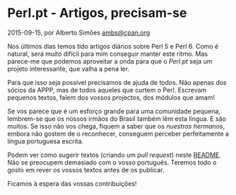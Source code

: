 
# Perl.pt - Artigos, precisam-se

 2015-09-15, por Alberto Simões <ambs@cpan.org>

Nos últimos dias temos tido artigos diários sobre Perl 5 e Perl 6. 
Como é natural, será muito difícil para mim conseguir manter este ritmo.
Mas parece-me que podemos aproveitar a onda para que o *Perl.pt* seja
um projeto interessante, que valha a pena ler.

Para que isso seja possível precisamos de ajuda de todos. Não apenas dos
sócios da APPP, mas de todos aqueles que curtem o Perl. Escrevam pequenos
textos, falem dos vossos projectos, dos módulos que amam!

Se vos parece que é um esforço grande para uma comunidade pequena, 
lembrem-se que os nossos irmãos do Brasil também lêm esta língua. E são
muitos. Se isso não vos chega, fiquem a saber que os *nuestros hermanos*,
embora não gostem de o reconhecer, conseguem perceber perfeitamente a
língua portuguesa escrita.
 
Podem ver como sugerir textos (criando um *pull request*) neste
[README](https://github.com/APPP/perl.pt/). Não se preocupem demasiado
com o vosso português. Teremos todo o gosto em rever os vossos textos
antes de os publicar.

Ficamos à espera das vossas contribuições!

<img src="/imgs/onion-thumb-80x80-thumb-80x80.png" style="display: none"/>

